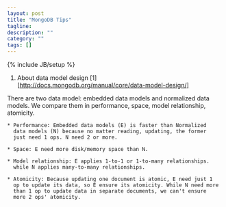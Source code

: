 ```yaml
---
layout: post
title: "MongoDB Tips"
tagline: 
description: ""
category: ""
tags: []
---
```

{% include JB/setup %}

1. About data model design [1][http://docs.mongodb.org/manual/core/data-model-design/]

There are two data model: embedded data models and normalized data
models. We compare them in performance, space, model relationship,
atomicity.

	* Performance: Embedded data models (E) is faster than Normalized
	  data models (N) because no matter reading, updating, the former 
	  just need 1 ops. N need 2 or more.
	
	* Space: E need more disk/memory space than N.
	
	* Model relationship: E applies 1-to-1 or 1-to-many relationships.
	  while N applies many-to-many relationships.

	* Atomicity: Because updating one document is atomic, E need just 1
	  op to update its data, so E ensure its atomicity. While N need more
	  than 1 op to update data in separate documents, we can't ensure
	  more 2 ops' atomicity.
